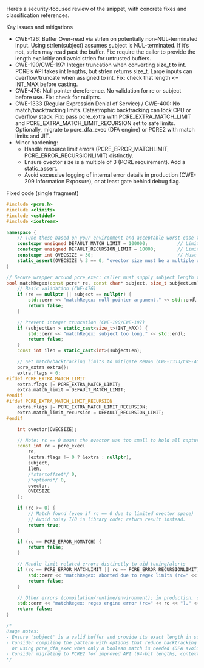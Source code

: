 Here’s a security-focused review of the snippet, with concrete fixes and classification references.

Key issues and mitigations
- CWE-126: Buffer Over-read via strlen on potentially non–NUL-terminated input. Using strlen(subject) assumes subject is NUL-terminated. If it’s not, strlen may read past the buffer. Fix: require the caller to provide the length explicitly and avoid strlen for untrusted buffers.
- CWE-190/CWE-197: Integer truncation when converting size_t to int. PCRE’s API takes int lengths, but strlen returns size_t. Large inputs can overflow/truncate when assigned to int. Fix: check that length <= INT_MAX before casting.
- CWE-476: Null pointer dereference. No validation for re or subject before use. Fix: check for nullptrs.
- CWE-1333 (Regular Expression Denial of Service) / CWE-400: No match/backtracking limits. Catastrophic backtracking can lock CPU or overflow stack. Fix: pass pcre_extra with PCRE_EXTRA_MATCH_LIMIT and PCRE_EXTRA_MATCH_LIMIT_RECURSION set to safe limits. Optionally, migrate to pcre_dfa_exec (DFA engine) or PCRE2 with match limits and JIT.
- Minor hardening:
  - Handle resource limit errors (PCRE_ERROR_MATCHLIMIT, PCRE_ERROR_RECURSIONLIMIT) distinctly.
  - Ensure ovector size is a multiple of 3 (PCRE requirement). Add a static_assert.
  - Avoid excessive logging of internal error details in production (CWE-209 Information Exposure), or at least gate behind debug flag.

Fixed code (single fragment)
```cpp
#include <pcre.h>
#include <climits>
#include <cstddef>
#include <iostream>

namespace {
    // Tune these based on your environment and acceptable worst-case time.
    constexpr unsigned DEFAULT_MATCH_LIMIT = 100000;           // Limits total backtracking steps
    constexpr unsigned DEFAULT_RECURSION_LIMIT = 10000;        // Limits recursion depth (stack usage)
    constexpr int OVECSIZE = 30;                               // Must be a multiple of 3 (captures + full match)
    static_assert(OVECSIZE % 3 == 0, "ovector size must be a multiple of 3");
}

// Secure wrapper around pcre_exec: caller must supply subject length to avoid strlen on untrusted data.
bool matchRegex(const pcre* re, const char* subject, size_t subjectLen) {
    // Basic validation (CWE-476)
    if (re == nullptr || subject == nullptr) {
        std::cerr << "matchRegex: null pointer argument." << std::endl;
        return false;
    }

    // Prevent integer truncation (CWE-190/CWE-197)
    if (subjectLen > static_cast<size_t>(INT_MAX)) {
        std::cerr << "matchRegex: subject too long." << std::endl;
        return false;
    }
    const int ilen = static_cast<int>(subjectLen);

    // Set match/backtracking limits to mitigate ReDoS (CWE-1333/CWE-400) and stack overuse
    pcre_extra extra{};
    extra.flags = 0;
#ifdef PCRE_EXTRA_MATCH_LIMIT
    extra.flags |= PCRE_EXTRA_MATCH_LIMIT;
    extra.match_limit = DEFAULT_MATCH_LIMIT;
#endif
#ifdef PCRE_EXTRA_MATCH_LIMIT_RECURSION
    extra.flags |= PCRE_EXTRA_MATCH_LIMIT_RECURSION;
    extra.match_limit_recursion = DEFAULT_RECURSION_LIMIT;
#endif

    int ovector[OVECSIZE];

    // Note: rc == 0 means the ovector was too small to hold all captures, but a match occurred.
    const int rc = pcre_exec(
        re,
        (extra.flags != 0 ? &extra : nullptr),
        subject,
        ilen,
        /*startoffset*/ 0,
        /*options*/ 0,
        ovector,
        OVECSIZE
    );

    if (rc >= 0) {
        // Match found (even if rc == 0 due to limited ovector space)
        // Avoid noisy I/O in library code; return result instead.
        return true;
    }

    if (rc == PCRE_ERROR_NOMATCH) {
        return false;
    }

    // Handle limit-related errors distinctly to aid tuning/alerts
    if (rc == PCRE_ERROR_MATCHLIMIT || rc == PCRE_ERROR_RECURSIONLIMIT) {
        std::cerr << "matchRegex: aborted due to regex limits (rc=" << rc << ")." << std::endl;
        return false;
    }

    // Other errors (compilation/runtime/environment); in production, consider mapping to generic error
    std::cerr << "matchRegex: regex engine error (rc=" << rc << ")." << std::endl;
    return false;
}

/*
Usage notes:
- Ensure 'subject' is a valid buffer and provide its exact length in subjectLen.
- Consider compiling the pattern with options that reduce backtracking risk where possible,
  or using pcre_dfa_exec when only a boolean match is needed (DFA avoids catastrophic backtracking).
- Consider migrating to PCRE2 for improved API (64-bit lengths, contexts, better limits, JIT control).
*/
```